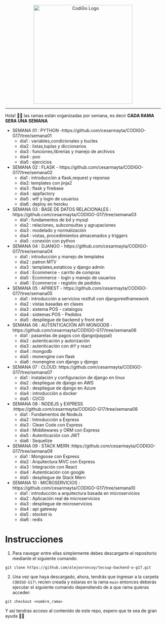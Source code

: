 <p align="center">
  <a href="https://www.tecsup.edu.pe/desarrolloweb/" target="blank"><img src="https://www.tecsup.edu.pe/desarrolloweb/img/logo-cod.svg" width="320" alt="CodiGo Logo" /></a>
</p>

---

Hola! 👋🏻 las ramas están organizadas por semana, es decir **CADA RAMA SERA UNA SEMANA**

<ul>
  <li>SEMANA 01 : PYTHON  -https://github.com/cesarmayta/CODIGO-G17/tree/semana01
      <ul>
        <li>dia1 : variables,condicionales y bucles</li>
        <li>dia2 : listas,tuplas y diccionarios</li>
        <li>dia3 : funciones,librerias y manejo de archivos</li>
        <li>dia4 : poo</li>
        <li>dia5 : ejercicios</li>
      </ul>
  </li>
  <li>SEMANA 02 : FLASK - https://github.com/cesarmayta/CODIGO-G17/tree/semana02
      <ul>
        <li>dia1 : introducción a flask,request y reponse</li>
        <li>dia2: templates con jinja2</li>
        <li>dia3 : flask y firebase</li>
        <li>dia4 : appfactory</li>
        <li>dia5 : wtf y login de usuarios</li>
        <li>dia6 : deploy en heroku</li>
      </ul>
  </li>
  <li>SEMANA 03 : BASE DE DATOS RELACIONALES : https://github.com/cesarmayta/CODIGO-G17/tree/semana03
      <ul>
        <li>dia1 : fundamentos de bd y mysql</li>
        <li>dia2 : relaciones, subconsultas y agrupaciones</li>
        <li>dia3 : modelado y normalización</li>
        <li>dia4 : vistas, procedimientos almacenados y triggers</li>
        <li>dia5 : conexión con python</li>
      </ul>
  </li>
  <li>SEMANA 04 : DJANGO - https://github.com/cesarmayta/CODIGO-G17/tree/semana04
      <ul>
        <li>dia1 : introducción y manejo de templates</li>
        <li>dia2 : patron MTV</li>
        <li>dia3 : templates,estaticos y django admin</li>
        <li>dia4 : Ecommerce - carrito de compras</li>
        <li>dia5 : Ecommerce - login y manejo de usuarios</li>
        <li>dia6 : Ecommerce - registro de pedidos</li>
      </ul>
  </li>
  <li>SEMANA 05 : APIREST - https://github.com/cesarmayta/CODIGO-G17/tree/semana05
      <ul>
        <li>dia1 : introducción a servicios restfull con djangorestframework</li>
        <li>dia2 : vistas basadas en clases</li>
        <li>dia3 : sistema POS - catalogos</li>
        <li>dia4 : sistemas POS - Pedidos</li>
        <li>dia5 : despliegue de backend y front end</li>
      </ul>
  </li>
  <li>SEMANA 06 : AUTENTICACIÓN API MONGODB -https://github.com/cesarmayta/CODIGO-G17/tree/semana06
      <ul>
        <li>dia1 : pasarelas de pagos con django(paypal)</li>
        <li>dia2 : autenticación y autorización</li>
        <li>dia3 : autenticación con drf y react</li>
        <li>dia4 : mongodb</li>
        <li>dia5 : monengine con flask</li>
        <li>dia6 : monengine con django y djongo</li>
      </ul>
  </li>
  <li>SEMANA 07 : CLOUD: https://github.com/cesarmayta/CODIGO-G17/tree/semana07
      <ul>
        <li>dia1 : instalación y configuracion de django en linux</li>
        <li>dia2 : despliegue de django en AWS</li>
        <li>dia3 : despliegue de django en Azure</li>
        <li>dia4 : introducción a docker</li>
        <li>dia5 : CI/CD</li>
      </ul>
  </li>
  <li>SEMANA 08 : NODEJS y EXPRESS :https://github.com/cesarmayta/CODIGO-G17/tree/semana08
      <ul>
        <li>dia1 : Fundamentos de NodeJs</li>
        <li>dia2 : Introducción a Express</li>
        <li>dia3 : Clean Code con Express</li>
        <li>dia4 : Middlewares y ORM con Express</li>
        <li>dia5 : Autenticación con JWT</li>
        <li>dia6 : Sequelize</li>
      </ul>
  </li>
  <li>SEMANA 09 : STACK MERN :https://github.com/cesarmayta/CODIGO-G17/tree/semana09
      <ul>
        <li>dia1 : Mongoose con Express</li>
        <li>dia2 : Arquitectura MVC con Express</li>
        <li>dia3 : Integración con React</li>
        <li>dia4 : Autenticación con google</li>
        <li>dia5 : despliegue de Stack Mern</li>
      </ul>
  </li>
  <li>SEMANA 10 : MICROSERVICIOS : https://github.com/cesarmayta/CODIGO-G17/tree/semana10
      <ul>
        <li>dia1 : introducción a arquitectura basada en microservicios</li>
        <li>dia2 : Aplicación real de microservicios</li>
        <li>dia3 : despliegue de microservicios</li>
        <li>dia4 : api gateway</li>
        <li>dia5 : stocket io</li>
        <li>dia6 : redis</li>
      </ul>
  </li>
</ul>

# Instrucciones

1. Para navegar entre ellas simplemente debes descargarte el repositorio mediante el siguiente comando:

```
git clone https://github.com/alejooroncoy/tecsup-backend-o-g17.git
```

2. Una vez que haya descargado, ahora, tendrás que ingresar a la carpeta `CODIGO-G17\` recien creada y estaras en la rama `main` entonces deberás ejecutar el siguiente comando dependiendo de a que rama quieras acceder:

```
git checkout <nombre_rama>
```

Y así tendras acceso al contenido de este repo, espero que te sea de gran ayuda 🙌🏻
